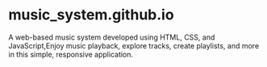 # music_system.github.io
A web-based music system developed using HTML, CSS, and JavaScript,Enjoy music playback, explore tracks, create playlists, and more in this simple, responsive application.
